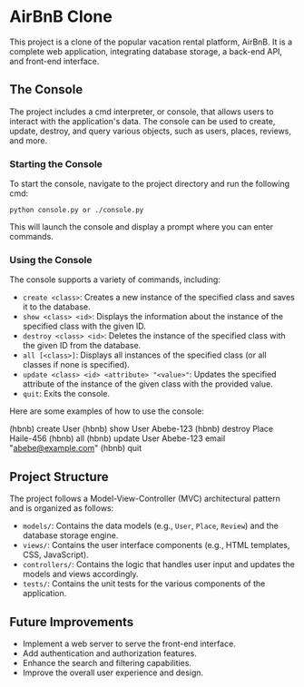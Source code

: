 # AirBnB Clone

This project is a clone of the popular vacation rental platform, AirBnB. It is a complete web application, integrating database storage, a back-end API, and front-end interface.

## The Console

The project includes a cmd interpreter, or console, that allows users to interact with the application's data. The console can be used to create, update, destroy, and query various objects, such as users, places, reviews, and more.

### Starting the Console

To start the console, navigate to the project directory and run the following cmd:


```python console.py or ./console.py```

This will launch the console and display a prompt where you can enter commands.

### Using the Console

The console supports a variety of commands, including:

- `create <class>`: Creates a new instance of the specified class and saves it to the database.
- `show <class> <id>`: Displays the information about the instance of the specified class with the given ID.
- `destroy <class> <id>`: Deletes the instance of the specified class with the given ID from the database.
- `all [<class>]`: Displays all instances of the specified class (or all classes if none is specified).
- `update <class> <id> <attribute> "<value>"`: Updates the specified attribute of the instance of the given class with the provided value.
- `quit`: Exits the console.

Here are some examples of how to use the console:

(hbnb) create User
(hbnb) show User Abebe-123
(hbnb) destroy Place Haile-456
(hbnb) all
(hbnb) update User Abebe-123 email "abebe@example.com"
(hbnb) quit


## Project Structure

The project follows a Model-View-Controller (MVC) architectural pattern and is organized as follows:

- `models/`: Contains the data models (e.g., `User`, `Place`, `Review`) and the database storage engine.
- `views/`: Contains the user interface components (e.g., HTML templates, CSS, JavaScript).
- `controllers/`: Contains the logic that handles user input and updates the models and views accordingly.
- `tests/`: Contains the unit tests for the various components of the application.

## Future Improvements

- Implement a web server to serve the front-end interface.
- Add authentication and authorization features.
- Enhance the search and filtering capabilities.
- Improve the overall user experience and design.
